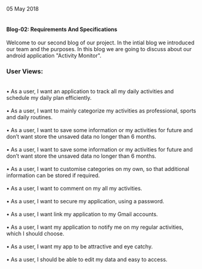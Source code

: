 05 May 2018
<h4><br>Blog-02: Requirements And Specifications</br></h4>
Welcome to our second blog of our project. In the intial blog we introduced our team and the purposes. In this blog we are going to discuss about our android application "Activity Monitor". 
<h3>User Views:</h3>

<br>•	As a user, I want an application to track all my daily activities and schedule my daily plan efficiently.</br>
<br>•	As a user, I want to mainly categorize my activities as professional, sports and daily routines.</br>
<br>•	As a user, I want to save some information or my activities for future and don’t want store the unsaved data no longer than 6 months.</br>
<br>•	As a user, I want to save some information or my activities for future and don’t want store the unsaved data no longer than 6 months.</br>
<br>•	As a user, I want to customise categories on my own, so that additional information can be stored if required.</br>
<br>•	As a user, I want to comment on my all my activities.</br>
<br>•	As a user, I want to secure my application, using a password.</br>
<br>•	As a user, I want link my application to my Gmail accounts.</br>
<br>•	As a user, I want my application to notify me on my regular activities, which I should choose.</br>
<br>•	As a user, I want my app to be attractive and eye catchy.</br>
<br>•	As a user, I should be able to edit my data and easy to access.</br>

